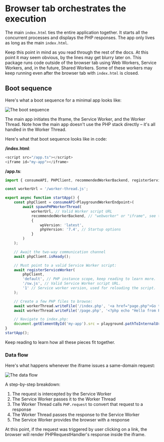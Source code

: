 # Browser tab orchestrates the execution

The main `index.html` ties the entire application together. It starts all the concurrent processes and displays the PHP responses. The app only lives as long as the main `index.html`.

Keep this point in mind as you read through the rest of the docs. At this point it may seem obvious, by the lines may get blurry later on. This package runs code outside of the browser tab using Web Workers, Service Workers, and, in the future, Shared Workers. Some of these workers may keep running even after the browser tab with `index.html` is closed.

## Boot sequence

Here's what a boot sequence for a minimal app looks like:

![The boot sequence](https://raw.githubusercontent.com/wordpress/wordpress-playground/trunk/pages/boot-sequence.png)

The main app initiates the Iframe, the Service Worker, and the Worker Thread. Note how the main app doesn't use the PHP stack directly – it's all handled in the Worker Thread.

Here's what that boot sequence looks like in code:

**/index.html**:

```js
<script src="/app.ts"></script>
<iframe id="my-app"></iframe>
```

**/app.ts**:

```ts
import { consumeAPI, PHPClient, recommendedWorkerBackend, registerServiceWorker, spawnPHPWorkerThread } from '@php-wasm/web';

const workerUrl = '/worker-thread.js';

export async function startApp() {
	const phpClient = consumeAPI<PlaygroundWorkerEndpoint>(
		await spawnPHPWorkerThread(
			workerUrl, // Valid Worker script URL
			recommendedWorkerBackend, // "webworker" or "iframe", see the docstring
			{
				wpVersion: 'latest',
				phpVersion: '7.4', // Startup options
			}
		)
	);

	// Await the two-way communication channel
	await phpClient.isReady();

	// Must point to a valid Service Worker script:
	await registerServiceWorker(
		phpClient,
		'default', // PHP instance scope, keep reading to learn more.
		'/sw.js', // Valid Service Worker script URL.
		'1' // Service worker version, used for reloading the script.
	);

	// Create a few PHP files to browse:
	await workerThread.writeFile('/index.php', '<a href="page.php">Go to page.php</a>');
	await workerThread.writeFile('/page.php', '<?php echo "Hello from PHP!"; ?>');

	// Navigate to index.php:
	document.getElementById('my-app').src = playground.pathToInternalUrl('/index.php');
}
startApp();
```

Keep reading to learn how all these pieces fit together.

### Data flow

Here's what happens whenever the iframe issues a same-domain request:

![The data flow](https://raw.githubusercontent.com/wordpress/wordpress-playground/trunk/pages/data-flow.png)

A step-by-step breakdown:

1.  The request is intercepted by the Service Worker
2.  The Service Worker passes it to the Worker Thread
3.  The Worker Thread calls `PHP.request` to convert that request to a response
4.  The Worker Thread passes the response to the Service Worker
5.  The Service Worker provides the browser with a response

At this point, if the request was triggered by user clicking on a link, the browser will render PHPRequestHandler's response inside the iframe.
